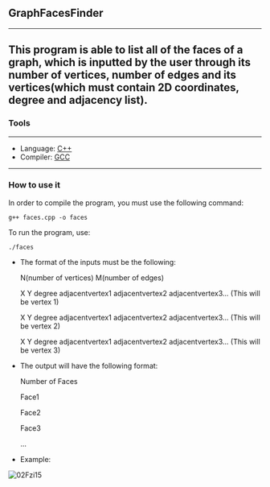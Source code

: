 ## **GraphFacesFinder**
---
This program is able to list all of the faces of a graph, which is inputted by the user through its number of vertices, number of edges and its vertices(which must contain 2D coordinates, degree and adjacency list).
---
### **Tools** 
---
- Language: [C++](https://cplusplus.com/doc/)
- Compiler: [GCC](https://gcc.gnu.org/)
---
### How to use it
In order to compile the program, you must use the following command: 

    g++ faces.cpp -o faces
To run the program, use:

    ./faces

- The format of the inputs must be the following:

  N(number of vertices) M(number of edges)
  <p>
  X Y degree adjacentvertex1 adjacentvertex2 adjacentvertex3... (This will be vertex 1)
  <p>
  X Y degree adjacentvertex1 adjacentvertex2 adjacentvertex3... (This will be vertex 2)
  <p>
  X Y degree adjacentvertex1 adjacentvertex2 adjacentvertex3... (This will be vertex 3)
  <p>
  <p>

- The output will have the following format:
  <p>
  Number of Faces
  <p>
  Face1
  <p>
  Face2
  <p>
  Face3
  <p>
  ...
  <p>
  <p>

- Example:
    <p>
![02Fzi15](https://github.com/Lorenzovagliano/GraphFacesFinder/assets/111889654/4232a8af-8f8d-4b99-97b0-b6972161d0d5)


